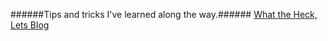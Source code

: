 ######Tips and tricks I've learned along the way.######
[What the Heck, Lets Blog](https://gabrie30.github.io/)
